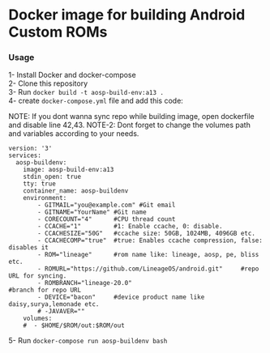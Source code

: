 # Docker image for building Android Custom ROMs

### Usage

1- Install Docker and docker-compose  
2- Clone this repository  
3- Run `docker build -t aosp-build-env:a13 .`  
4- create `docker-compose.yml` file and add this code:  

NOTE: If you dont wanna sync repo while building image, open dockerfile and disable line 42,43.
NOTE-2: Dont forget to change the volumes path and variables according to your needs.

```docker
version: '3'
services:
  aosp-buildenv:
    image: aosp-build-env:a13
    stdin_open: true
    tty: true
    container_name: aosp-buildenv
    environment:
        - GITMAIL="you@example.com" #Git email 
        - GITNAME="YourName" #Git name
        - CORECOUNT="4"      #CPU thread count
        - CCACHE="1"         #1: Enable ccache, 0: disable.
        - CCACHESIZE="50G"   #ccache size: 50GB, 1024MB, 4096GB etc.
        - CCACHECOMP="true"  #true: Enables ccache compression, false: disables it
        - ROM="lineage"      #rom name like: lineage, aosp, pe, bliss etc.
        - ROMURL="https://github.com/LineageOS/android.git"     #repo URL for syncing.
        - ROMBRANCH="lineage-20.0"                              #branch for repo URL
        - DEVICE="bacon"     #device product name like daisy,surya,lemonade etc.
        # -JAVAVER=""
    volumes:
    #  - $HOME/$ROM/out:$ROM/out
```

5- Run `docker-compose run aosp-buildenv bash`